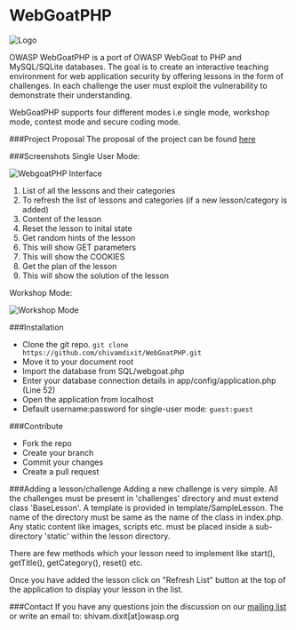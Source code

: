 WebGoatPHP
==========
![Logo](https://raw.githubusercontent.com/shivamdixit/WebGoatPHP/master/images/logo.png)

OWASP WebGoatPHP is a port of OWASP WebGoat to PHP and MySQL/SQLite databases. The goal is to create an interactive teaching environment for web application security by offering lessons in the form of challenges. In each challenge the user must exploit the vulnerability to demonstrate their understanding.

WebGoatPHP supports four different modes i.e single mode, workshop mode, contest mode and secure coding mode.

###Project Proposal
The proposal of the project can be found [here](http://shivamdixit.com/posts/gsoc-14-webgoatphp-proposal/)

###Screenshots
Single User Mode:

![WebgoatPHP Interface](https://raw.githubusercontent.com/shivamdixit/WebGoatPHP/master/challenges/WebGoatIntro/static/interface.png "WebgoatPHP Interface")

1. List of all the lessons and their categories
2. To refresh the list of lessons and categories (if a new lesson/category is added)
3. Content of the lesson
4. Reset the lesson to inital state
5. Get random hints of the lesson
6. This will show GET parameters
7. This will show the COOKIES
8. Get the plan of the lesson
9. This will show the solution of the lesson

Workshop Mode:

![Workshop Mode](https://raw.githubusercontent.com/shivamdixit/WebGoatPHP/master/images/workshop_dashboard.png "Workshop Mode")

###Installation
* Clone the git repo. `git clone https://github.com/shivamdixit/WebGoatPHP.git`
* Move it to your document root
* Import the database from SQL/webgoat.php
* Enter your database connection details in app/config/application.php (Line 52)
* Open the application from localhost
* Default username:password for single-user mode: `guest:guest`


###Contribute
* Fork the repo
* Create your branch
* Commit your changes
* Create a pull request

###Adding a lesson/challenge
Adding a new challenge is very simple. All the challenges must be present in 'challenges' directory and must extend class 'BaseLesson'. A template is provided in template/SampleLesson. The name of the directory must be same as the name of the class in index.php. Any static content like images, scripts etc. must be placed inside a sub-directory 'static' within the lesson directory.

There are few methods which your lesson need to implement like start(), getTitle(), getCategory(), reset() etc.

Once you have added the lesson click on "Refresh List" button at the top of the application to display your lesson in the list.

###Contact
If you have any questions join the discussion on our [mailing list](https://lists.owasp.org/mailman/listinfo/owasp_webgoatphp) or write an email to: shivam.dixit[at]owasp.org

